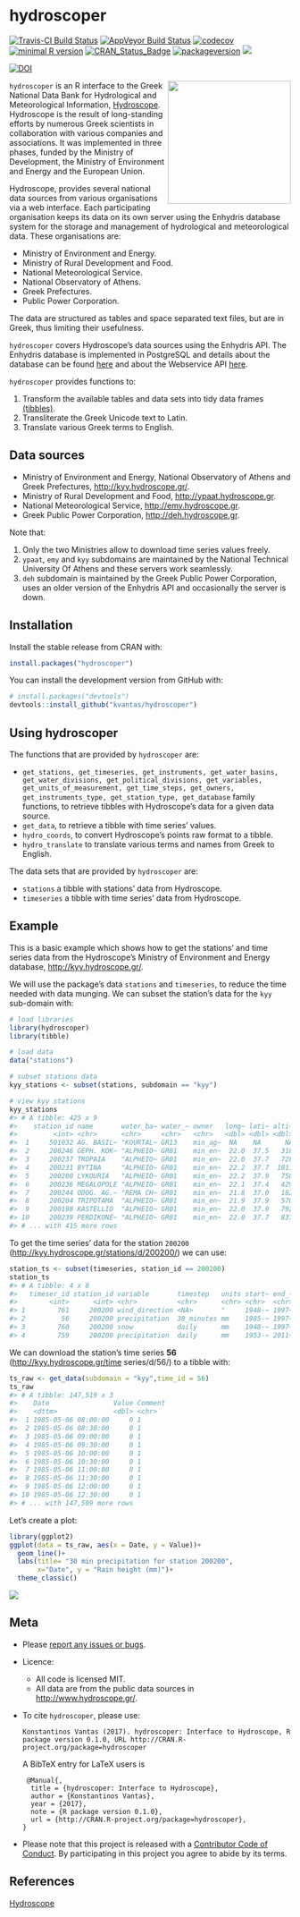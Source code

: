hydroscoper
================

<!-- README.md is generated from README.Rmd. Please edit that file -->

[![Travis-CI Build
Status](https://travis-ci.org/kvantas/hydroscoper.svg?branch=master)](https://travis-ci.org/kvantas/hydroscoper)
[![AppVeyor Build
Status](https://ci.appveyor.com/api/projects/status/github/kvantas/hydroscoper?branch=master&svg=true)](https://ci.appveyor.com/project/kvantas/hydroscoper)
[![codecov](https://codecov.io/github/kvantas/hydroscoper/branch/master/graphs/badge.svg)](https://codecov.io/gh/kvantas/hydroscoper)
[![minimal R
version](https://img.shields.io/badge/R%3E%3D-3.4.0-6666ff.svg)](https://cran.r-project.org/)
[![CRAN\_Status\_Badge](http://www.r-pkg.org/badges/version/hydroscoper)](https://cran.r-project.org/package=hydroscoper)
[![packageversion](https://img.shields.io/badge/Package%20version-0.2.2.9000-orange.svg?style=flat-square)](https://github.com/kvantas/hydroscoper)
[![](https://cranlogs.r-pkg.org/badges/grand-total/hydroscoper)](http://cran.rstudio.com/web/packages/hydroscoper/index.html)
<!-- [![](https://badges.ropensci.org/185_status.svg)](https://github.com/ropensci/onboarding/issues/185) -->
[![DOI](https://zenodo.org/badge/114094911.svg)](https://zenodo.org/badge/latestdoi/114094911)

<img src="man/figures/hydroscoper_hex.png" align="right" height="220"/>

`hydroscoper` is an R interface to the Greek National Data Bank for
Hydrological and Meteorological Information,
[Hydroscope](http://www.hydroscope.gr/). Hydroscope is the result of
long-standing efforts by numerous Greek scientists in collaboration with
various companies and associations. It was implemented in three phases,
funded by the Ministry of Development, the Ministry of Environment and
Energy and the European Union.

Hydroscope, provides several national data sources from various
organisations via a web interface. Each participating organisation keeps
its data on its own server using the Enhydris database system for the
storage and management of hydrological and meteorological data. These
organisations are:

  - Ministry of Environment and Energy.
  - Ministry of Rural Development and Food.
  - National Meteorological Service.
  - National Observatory of Athens.
  - Greek Prefectures.
  - Public Power Corporation.

The data are structured as tables and space separated text files, but
are in Greek, thus limiting their usefulness.

`hydroscoper` covers Hydroscope’s data sources using the Enhydris API.
The Enhydris database is implemented in PostgreSQL and details about the
database can be found [here](http://bit.ly/2D0cZgA) and about the
Webservice API [here](http://bit.ly/2FlRtBB).

`hydroscoper` provides functions to:

1.  Transform the available tables and data sets into tidy data frames
    [(tibbles)](http://tibble.tidyverse.org/).
2.  Transliterate the Greek Unicode text to Latin.
3.  Translate various Greek terms to English.

## Data sources

  - Ministry of Environment and Energy, National Observatory of Athens
    and Greek Prefectures, <http://kyy.hydroscope.gr/>.
  - Ministry of Rural Development and Food,
    <http://ypaat.hydroscope.gr>.
  - National Meteorological Service, <http://emy.hydroscope.gr>.
  - Greek Public Power Corporation, <http://deh.hydroscope.gr>.

Note that:

1.  Only the two Ministries allow to download time series values freely.
2.  `ypaat`, `emy` and `kyy` subdomains are maintained by the National
    Technical University Of Athens and these servers work seamlessly.
3.  `deh` subdomain is maintained by the Greek Public Power Corporation,
    uses an older version of the Enhydris API and occasionally the
    server is down.

## Installation

Install the stable release from CRAN with:

``` r
install.packages("hydroscoper")
```

You can install the development version from GitHub with:

``` r
# install.packages("devtools")
devtools::install_github("kvantas/hydroscoper")
```

## Using hydroscoper

The functions that are provided by `hydroscoper` are:

  - `get_stations, get_timeseries, get_instruments, get_water_basins,
    get_water_divisions, get_political_divisions, get_variables,
    get_units_of_measurement, get_time_steps, get_owners,
    get_instruments_type, get_station_type, get_database` family
    functions, to retrieve tibbles with Hydroscope’s data for a given
    data source.
  - `get_data`, to retrieve a tibble with time series’ values.  
  - `hydro_coords`, to convert Hydroscope’s points raw format to a
    tibble.
  - `hydro_translate` to translate various terms and names from Greek to
    English.

The data sets that are provided by `hydroscoper` are:

  - `stations` a tibble with stations’ data from Hydroscope.
  - `timeseries` a tibble with time series’ data from Hydroscope.

## Example

This is a basic example which shows how to get the stations’ and time
series data from the Hydroscope’s Ministry of Environment and Energy
database, <http://kyy.hydroscope.gr/>.

We will use the package’s data `stations` and `timeseries`, to reduce
the time needed with data munging. We can subset the station’s data for
the `kyy` sub-domain with:

``` r
# load libraries
library(hydroscoper)
library(tibble)

# load data
data("stations")

# subset stations data
kyy_stations <- subset(stations, subdomain == "kyy")

# view kyy stations
kyy_stations
#> # A tibble: 425 x 9
#>    station_id name       water_ba~ water_~ owner   long~ lati~ alti~ subd~
#>         <int> <chr>      <chr>     <chr>   <chr>   <dbl> <dbl> <dbl> <chr>
#>  1     501032 AG. BASIL~ "KOURTAL~ GR13    min_ag~  NA    NA      NA kyy  
#>  2     200246 GEPH. KOK~ "ALPHEIO~ GR01    min_en~  22.0  37.5   318 kyy  
#>  3     200237 TROPAIA    "ALPHEIO~ GR01    min_en~  22.0  37.7   728 kyy  
#>  4     200231 BYTINA     "ALPHEIO~ GR01    min_en~  22.2  37.7  1011 kyy  
#>  5     200200 LYKOURIA   "ALPHEIO~ GR01    min_en~  22.2  37.9   758 kyy  
#>  6     200236 MEGALOPOLE "ALPHEIO~ GR01    min_en~  22.1  37.4   429 kyy  
#>  7     200244 ODOG. AG.~ "REMA CH~ GR01    min_en~  21.8  37.0   182 kyy  
#>  8     200204 TRIPOTAMA  "ALPHEIO~ GR01    min_en~  21.9  37.9   570 kyy  
#>  9     200198 KASTELLIO  "ALPHEIO~ GR01    min_en~  22.0  37.9   792 kyy  
#> 10     200239 PERDIKONE~ "ALPHEIO~ GR01    min_en~  22.0  37.7   837 kyy  
#> # ... with 415 more rows
```

To get the time series’ data for the station `200200`
(<http://kyy.hydroscope.gr/stations/d/200200/>) we can use:

``` r
station_ts <- subset(timeseries, station_id == 200200)
station_ts
#> # A tibble: 4 x 8
#>   timeser_id station_id variable       timestep   units start~ end_~ subd~
#>        <int>      <int> <chr>          <chr>      <chr> <chr>  <chr> <chr>
#> 1        761     200200 wind_direction <NA>       °     1948-~ 1997~ kyy  
#> 2         56     200200 precipitation  30_minutes mm    1985-~ 1997~ kyy  
#> 3        760     200200 snow           daily      mm    1948-~ 1997~ kyy  
#> 4        759     200200 precipitation  daily      mm    1953-~ 2011~ kyy
```

We can download the station’s time series **56**
(<http://kyy.hydroscope.gr/time> series/d/56/) to a tibble with:

``` r
ts_raw <- get_data(subdomain = "kyy",time_id = 56)
ts_raw
#> # A tibble: 147,519 x 3
#>    Date                Value Comment
#>    <dttm>              <dbl> <chr>  
#>  1 1985-05-06 08:00:00     0 1      
#>  2 1985-05-06 08:30:00     0 1      
#>  3 1985-05-06 09:00:00     0 1      
#>  4 1985-05-06 09:30:00     0 1      
#>  5 1985-05-06 10:00:00     0 1      
#>  6 1985-05-06 10:30:00     0 1      
#>  7 1985-05-06 11:00:00     0 1      
#>  8 1985-05-06 11:30:00     0 1      
#>  9 1985-05-06 12:00:00     0 1      
#> 10 1985-05-06 12:30:00     0 1      
#> # ... with 147,509 more rows
```

Let’s create a plot:

``` r
library(ggplot2)
ggplot(data = ts_raw, aes(x = Date, y = Value))+
  geom_line()+
  labs(title= "30 min precipitation for station 200200",
       x="Date", y = "Rain height (mm)")+
  theme_classic()
```

![](man/figures/README-plot_time_series-1.png)<!-- -->

## Meta

  - Please [report any issues or
    bugs](https://github.com/kvantas/hydroscoper/issues).

  - Licence:
    
      - All code is licensed MIT.
      - All data are from the public data sources in
        <http://www.hydroscope.gr/>.

  - To cite `hydroscoper`, please
        use:
    
        Konstantinos Vantas (2017). hydroscoper: Interface to Hydroscope, R package version 0.1.0, URL http://CRAN.R-project.org/package=hydroscoper
    
    A BibTeX entry for LaTeX users is
    
    ``` 
     @Manual{,
      title = {hydroscoper: Interface to Hydroscope},
      author = {Konstantinos Vantas},
      year = {2017},
      note = {R package version 0.1.0},
      url = {http://CRAN.R-project.org/package=hydroscoper},
    }
    ```

  - Please note that this project is released with a [Contributor Code
    of Conduct](/CONDUCT.md). By participating in this project you agree
    to abide by its terms.

## References

[Hydroscope](http://www.hydroscope.gr/)
